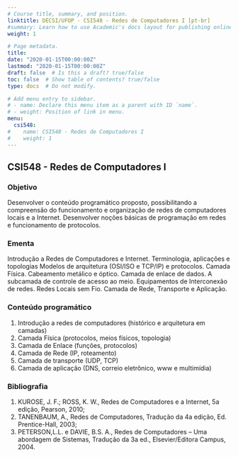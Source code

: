 ```yaml
---
# Course title, summary, and position.
linktitle: DECSI/UFOP - CSI548 - Redes de Computadores I [pt-br]
#summary: Learn how to use Academic's docs layout for publishing online courses, software documentation, and tutorials.
weight: 1

# Page metadata.
title: 
date: "2020-01-15T00:00:00Z"
lastmod: "2020-01-15T00:00:00Z"
draft: false  # Is this a draft? true/false
toc: false  # Show table of contents? true/false
type: docs  # Do not modify.

# Add menu entry to sidebar.
# - name: Declare this menu item as a parent with ID `name`.
# - weight: Position of link in menu.
menu:
  csi548:
#    name: CSI548 - Redes de Computadores I
#    weight: 1
---
```


## CSI548 - Redes de Computadores I

### Objetivo

Desenvolver o conteúdo programático proposto, possibilitando a
compreensão do funcionamento e organização de redes de computadores locais e a
Internet. Desenvolver noções básicas de programação em redes e funcionamento de
protocolos.

### Ementa

Introdução a Redes de Computadores e Internet. Terminologia, aplicações e
topologias Modelos de arquitetura (OSI/ISO e TCP/IP) e protocolos. Camada Física.
Cabeamento metálico e óptico. Camada de enlace de dados. A subcamada de controle
de acesso ao meio. Equipamentos de Interconexão de redes. Redes Locais sem Fio.
Camada de Rede, Transporte e Aplicação.

### Conteúdo programático

1. Introdução a redes de computadores (histórico e arquitetura em camadas)
2. Camada Física (protocolos, meios físicos, topologia)
3. Camada de Enlace (funções, protocolos)
4. Camada de Rede (IP, roteamento)
5. Camada de transporte (UDP, TCP)
6. Camada de aplicação (DNS, correio eletrônico, www e multimídia)

### Bibliografia

1. KUROSE, J. F.; ROSS, K. W., Redes de Computadores e a Internet, 5a edição, Pearson, 2010;
2. TANENBAUM, A., Redes de Computadores, Tradução da 4a edição, Ed. Prentice-Hall, 2003;
3. PETERSON,L.L. e DAVIE, B.S. A., Redes de Computadores – Uma abordagem de Sistemas, Tradução da 3a ed., Elsevier/Editora Campus, 2004.

